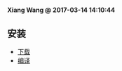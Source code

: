 #### Xiang Wang @ 2017-03-14 14:10:44

## 安装
* [下载](http://nginx.org/)
* [编译](http://nginx.org/en/docs/configure.html)
